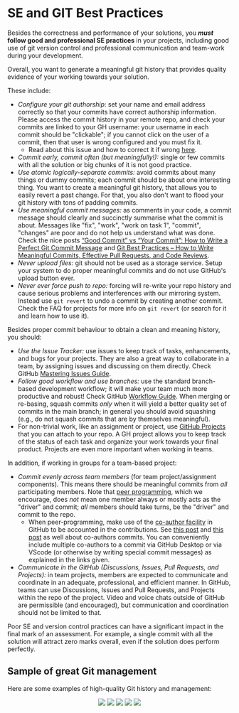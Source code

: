 # SE and GIT Best Practices

Besides the correctness and performance of your solutions, you _**must**_ **follow good and professional SE practices** in your projects, including good use of git version control and professional communication and team-work during your development.

Overall, you want to generate a meaningful git history that provides quality evidence of your working towards your solution.

These include:

* _Configure your git authorship_: set your name and email address correctly so that your commits have correct authorship information. Please access the commit history in your remote repo, and check your commits are linked to your GH username: your username in each commit should be "clickable"; if you cannot click on the user of a commit, then that user is wrong configured and you must fix it.
  * Read about this issue and how to correct it if wrong [here](https://docs.github.com/en/pull-requests/committing-changes-to-your-project/troubleshooting-commits/why-are-my-commits-linked-to-the-wrong-user).
* _Commit early, commit often (but meaningfully!):_ single or few commits with all the solution or big chunks of it is not good practice.
* _Use atomic logically-separate commits:_ avoid commits about many things or dummy commits; each commit should be about one interesting thing. You want to create a meaningful git history, that allows you to easily revert a past change. For that, you also don't want to flood your git history with tons of padding commits.
* _Use meaningful commit messages:_ as comments in your code, a commit message should clearly and succinctly summarise what the commit is about. Messages like "fix", "work", "work on task 1", "commit", "changes" are poor and do not help us understand what was done. Check the nice posts [“Good Commit” vs “Your Commit”: How to Write a Perfect Git Commit Message](https://www.linkedin.com/pulse/good-commit-vs-your-how-write-perfect-git-victor-timi/) and [Git Best Practices – How to Write Meaningful Commits, Effective Pull Requests, and Code Reviews](https://www.freecodecamp.org/news/git-best-practices-commits-and-code-reviews/).
* _Never upload files:_ git should not be used as a storage service. Setup your system to do proper meaningful commits and do not use GitHub's upload button ever.
* _Never ever force push to repo:_ forcing will re-write your repo history and cause serious problems and interferences with our mirroring system. Instead use `git revert` to undo a commit by creating another commit. Check the FAQ for projects for more info on `git revert` (or search for it and learn how to use it).

Besides proper commit behaviour to obtain a clean and meaning history, you should:

* _Use the Issue Tracker:_ use issues to keep track of tasks, enhancements, and bugs for your projects. They are also a great way to collaborate in a team, by assigning issues and discussing on them directly. Check GitHub [Mastering Issues Guide](https://guides.github.com/features/issues/).
* _Follow good workflow and use branches:_ use the standard branch-based development workflow; it will make your team much more productive and robust! Check GitHub [Workflow Guide](https://guides.github.com/introduction/flow/). When merging or re-basing, squash commits _only_ when it will yield a better quality set of commits in the main branch; in general you should avoid squashing (e.g., do not squash commits that are by themselves meaningful).
* For non-trivial work, like an assignment or project, use [GitHub Projects](https://docs.github.com/en/issues/planning-and-tracking-with-projects/learning-about-projects/about-projects) that you can attach to your repo. A GH project allows you to keep track of the status of each task and organize your work towards your final product. Projects are even more important when working in teams.


In addition, if working in groups for a team-based project:

* _Commit evenly across team members_ (for team project/assignment components). This means there should be meaningful commits from _all_ participating members. Note that [peer programming](https://en.wikipedia.org/wiki/Pair_programming), which we encourage, does _not_ mean one member always or mostly acts as the "driver" and commit; *all* members should take turns, be the "driver" and commit to the repo.
  * When peer-programming, make use of the [co-author facility](https://docs.github.com/en/github/committing-changes-to-your-project/creating-and-editing-commits/creating-a-commit-with-multiple-authors) in GitHub to be accounted in the contributions. See [this post](https://gitbetter.substack.com/p/how-to-add-multiple-authors-to-a) and [this post](https://github.blog/2018-01-29-commit-together-with-co-authors/) as well about co-authors commits. You can conveniently include multiple co-authors to a commit via GitHub Desktop or via VScode (or otherwise by writing special commit messages) as explained in the links given.
* _Communicate in the GitHub (Discussions, Issues, Pull Requests, and Projects):_ in team projects, members are expected to communicate and coordinate in an adequate, professional, and efficient manner. In GitHub, teams can use Discussions, Issues and Pull Requests, and Projects within the repo of the project. Video and voice chats outside of GitHub are permissible (and encouraged), but communication and coordination should not be limited to that.

Poor SE and version control practices can have a significant impact in the final mark of an assessment. For example, a single commit with all the solution will attract zero marks overall, even if the solution does perform perfectly.

## Sample of great Git management

Here are some examples of high-quality Git history and management:


 <p align="center"> 
    <img src="imgs/great-git_repo_commits-01-IDM.png">
    <img src="imgs/great-git_repo_commits-02-IDM.png">
    <img src="imgs/great-git_repo_commits-03-IDM.png">
    <img src="imgs/great-git_repo_commits-01.png">
    <img src="imgs/great-git_repo_commits-02.png">
 </p>
